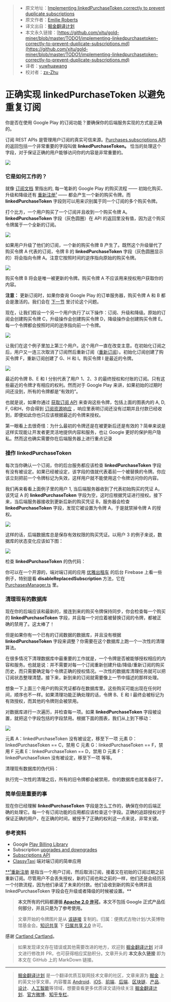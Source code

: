 > * 原文地址：[Implementing linkedPurchaseToken correctly to prevent duplicate subscriptions](https://medium.com/androiddevelopers/implementing-linkedpurchasetoken-correctly-to-prevent-duplicate-subscriptions-82dfbf7167da)
> * 原文作者：[Emilie Roberts](https://medium.com/@emilieroberts?source=post_header_lockup)
> * 译文出自：[掘金翻译计划](https://github.com/xitu/gold-miner)
> * 本文永久链接：[https://github.com/xitu/gold-miner/blob/master/TODO1/implementing-linkedpurchasetoken-correctly-to-prevent-duplicate-subscriptions.md](https://github.com/xitu/gold-miner/blob/master/TODO1/implementing-linkedpurchasetoken-correctly-to-prevent-duplicate-subscriptions.md)
> * 译者：[yuwhuawang](https://github.com/yuwhuawang)
> * 校对者：[zx-Zhu](https://github.com/zx-Zhu)

# 正确实现 linkedPurchaseToken 以避免重复订阅

你是否在使用 Google Play 的订阅功能？要确保你的后端服务实现的方式是正确的。

订阅 REST APIs 是管理用户订阅的真实可信来源。[Purchases.subscriptions API](https://developers.google.com/android-publisher/api-ref/purchases/subscriptions#resource) 的返回包括一个非常重要的字段叫做 **linkedPurchaseToken。** 恰当的处理这个字段，对于保证正确的用户能够访问你的内容是非常重要的。

![](https://cdn-images-1.medium.com/max/800/1*akzNIZFqfp7xMmv2DYSlVA.jpeg)

### 它是如何工作的？

就像 [订阅文档](https://developer.android.com/google/play/billing/billing_subscriptions#Allow-upgrade) 里指出的, 每一笔新的 Google Play 的购买流程 —— 初始化购买、升级和降级还有 [重新注册¹](#eb81) —— 都会产生一个新的购买令牌。而 **linkedPurchaseToken** 字段则可以用来识别属于同一个订阅的多个购买令牌。

打个比方，一个用户购买了一个订阅并且收到一个购买令牌 A。**linkedPurchaseToken** 字段（灰色圆圈）在 API 的返回里没有值，因为这个购买令牌属于一个全新的订阅。

![](https://cdn-images-1.medium.com/max/800/1*GRrs01R-tlUNxzDGnQqGSw.png)

如果用户升级了他们的订阅，一个新的购买令牌 B 产生了。既然这个升级替代了购买令牌 A 代表的订阅，令牌 B 的 **linkedPurchaseToken** 字段（灰色圆圈显示的）将会指向令牌 A。注意它按照时间的逆序指向原始的购买令牌。

![](https://cdn-images-1.medium.com/max/800/1*TeEsm7UtgRWQbgDizGEIjQ.png)

购买令牌 B 将会是唯一被更新的令牌。购买令牌 A 不应该用来授权用户获取你的内容。

**注意：** 更新订阅时，如果你查询 Google Play 的订单服务器，购买令牌 A 和 B 都会是激活的。我们会在 [下一节](#14e4) 里讨论这个问题。

现在，让我们假设一个另一个用户执行了以下操作：订阅、升级和降级。原始的订阅会创建购买令牌 C，升级操作会创建购买令牌 D，降级操作会创建购买令牌 E。每一个令牌都会按照时间的逆序指向前一个令牌。

![](https://cdn-images-1.medium.com/max/800/1*T_m70ZdZp_PINQW4WFGmow.png)

让我们在这个例子里加上第三个用户。这个用户一直在改变主意。在初始化订阅之后，用户又一连三次取消了订阅然后重新订阅（[重新订阅](#eb81)）。初始化订阅创建了购买令牌 F，重新订阅创建了 G、H 和 I。购买令牌 I 是最近的令牌。

![](https://cdn-images-1.medium.com/max/800/1*PXSvlU_mV6F3DbZmm2Pb_w.png)

最近的令牌 B、E 和 I 分别代表了用户 1、2、3 的最终授权和付账的订阅。只有这些最近的令牌才有相应的权利。然而对于 Google Play 来讲，如果初始的过期时间还没到，所有的令牌都是“有效的”。

也就是说，如果你通过 [获取订阅 API](https://developers.google.com/android-publisher/api-ref/purchases/subscriptions/get#response) 来查询这些令牌，包括上面的图表内的 A, D, F, G和H，你会得到 [订阅资源响应](https://developers.google.com/android-publisher/api-ref/purchases/subscriptions#resource) ，响应里表明订阅还没有过期并且付款已经收到，即便如此你也只应该根据最近的令牌来授权。

第一眼看上去很奇怪：为什么最初的令牌还是在被更新后还是有效的？简单来说是这样实现能让开发者更灵活地提供内容和服务，也让 Google 更好的保护用户隐私。然而这也确实需要你在后端服务器上进行重点记录

### 操作 linkedPurchaseToken

每次当你确认一个订阅，你的后台服务都应该检查 **linkedPurchaseToken** 字段有没有被设定。如果已经被设定，该字段的值就代表着前一个被替换的令牌。你应该立刻把前一个令牌标记为失效，这样用户就不能使用这个令牌访问你的内容。

我们再来看看上面例子里的用户 1, 当后端服务器收到了代表初始购买的凭证 A，该凭证 A 的 **linkedPurchaseToken** 字段为空，这时应根据凭证进行授权。接下来，当后端服务器接收到更新后新的购买凭证 B，服务器会检查 **linkedPurchaseToken** 字段，发现它被设置为令牌 A，于是就禁掉令牌 A 的授权。

![](https://cdn-images-1.medium.com/max/800/1*AelIWEUip7r0BfdTrYwnMQ.png)

这样的话，后端数据库总是保存有效权限的购买凭证。以用户 3 的例子来说，数据库的状态变化应该如下图：

![](https://cdn-images-1.medium.com/max/800/1*ZnPLMmL6oAeLtYX-OBtEgw.png)

检查 **linkedPurchaseToken** 的伪代码：

你可以在一个开源的，端对端订阅的应用 [优雅出租车](https://github.com/googlesamples/android-play-billing/tree/master/ClassyTaxi) 的后台 Firebase 上看一些例子，特别是看 **disableReplacedSubscription** 方法，它在 [PurchasesManager.ts](https://github.com/googlesamples/android-play-billing/blob/5415f5563d5aeaf3f0e7e4457f826de9bf12a590/ClassyTaxi/firebase/server/src/play-billing/PurchasesManager.ts#L163) 里。

### 清理现有的数据库

现在你的后端应该和最新的，接连到来的购买令牌保持同步，你会检查每一个购买的 **linkedPurchaseToken** 字段，并且每一个对应着被替换订阅的令牌，都被正确的禁用了。这太棒了！

但是如果你有一个已有的订阅数据的数据库，并且没有根据 **linkedPurchaseToken** 字段来调整？你需要在这个数据库上跑一个一次性的清理算法。

在很多情况下清理数据库中最重要的工作就是，一个令牌是否被能够授权相应的内容和服务。也就是说：并不需要对每一个订阅重新创建升级/降级/重新订阅的购买历史，而只需要确定每个令牌正确的授权情况。一次性的数据库清理任务就可以把订阅状态整理清楚。接下来，新到来的订阅就需要像上一节中描述的那样处理。

想象一下上面三个用户的购买凭证都存在数据库里。这些购买可能出现在任何时间，顺序也不一样。如果清理功能正确处理的话，令牌 B、E 和 I 最终会被标记为有效授权，而其他的令牌则会被禁用。

对数据库进行一次遍历，并检查每一项。如果 **linkedPurchaseToken** 字段被设置，就把这个字段包括的字段禁用。根据下面的图表，我们从上到下移动：

![](https://cdn-images-1.medium.com/max/800/1*vl8exBJCC-F-dKcE9hSmFg.png)

元素 A：linkedPurchaseToken 没有被设定，移至下一项
元素 D：linkedPurchaseToken == C，禁用 C
元素 G：linkedPurchaseToken == F，禁用 F
元素 E：linkedPurchaseToken == D，禁用 D
元素 F：linkedPurchaseToken 没有被设定，移至下一项
等等。

清理现有数据库的伪代码：

执行完一次性的清理之后，所有的旧令牌都会被禁用，你的数据库也就准备好了。

### 简单但是重要的事

现在你已经理解 **linkedPurchaseToken** 字段是怎么工作的，确保在你的后端正确的处理它。每一个有订阅功能的应用都应该检查这个字段。正确的追踪授权对于保证正确的用户，在正确的时间，被授予了正确的权利这一点来说，非常关键。

### 参考资料

*   Google [Play Billing Library](https://developer.android.com/google/play/billing/billing_library_overview)
*   Subscription [upgrades and downgrades](https://developer.android.com/google/play/billing/billing_subscriptions#Allow-upgrade)
*   [Subscriptions API](https://developers.google.com/android-publisher/api-ref/purchases/subscriptions#resource)
*   [ClassyTaxi](https://github.com/googlesamples/android-play-billing/tree/master/ClassyTaxi) 端对端订阅的简单应用

[**¹重新注册](#895f) 是指当一个用户订阅，然后取消订阅，接着又在初始的订阅过期之前重新订阅。尽管用户不会丢失授权，新的订阅也和之前的一样，他们还是会经历另一个付款流程，因为他们承诺了未来的付款。他们会收到新的购买令牌并且 linkedPurchaseToken 字段会在升级或者降级的时候被设置。**

> **本文所有的代码都遵循 [Apache 2.0 许可](https://www.apache.org/licenses/LICENSE-2.0)。本文不包括 Google 正式产品任何部分，并且只是为了参考使用。**

> 文章开始的令牌图片是从 [该链接](https://commons.wikimedia.org/wiki/File:French_revolutionary_shop_token_%28FindID_530752%29.jpg) 复制的。归属：便携式古物计划/大英博物馆基金会。[知识共享](https://en.wikipedia.org/wiki/en:Creative_Commons "w:en:Creative Commons") 下 [归属共享 2.0](https://creativecommons.org/licenses/by-sa/2.0/deed.en) 许可。

感谢 [Cartland Cartland](https://medium.com/@cartland_88360?source=post_page)。

> 如果发现译文存在错误或其他需要改进的地方，欢迎到 [掘金翻译计划](https://github.com/xitu/gold-miner) 对译文进行修改并 PR，也可获得相应奖励积分。文章开头的 **本文永久链接** 即为本文在 GitHub 上的 MarkDown 链接。


---

> [掘金翻译计划](https://github.com/xitu/gold-miner) 是一个翻译优质互联网技术文章的社区，文章来源为 [掘金](https://juejin.im) 上的英文分享文章。内容覆盖 [Android](https://github.com/xitu/gold-miner#android)、[iOS](https://github.com/xitu/gold-miner#ios)、[前端](https://github.com/xitu/gold-miner#前端)、[后端](https://github.com/xitu/gold-miner#后端)、[区块链](https://github.com/xitu/gold-miner#区块链)、[产品](https://github.com/xitu/gold-miner#产品)、[设计](https://github.com/xitu/gold-miner#设计)、[人工智能](https://github.com/xitu/gold-miner#人工智能)等领域，想要查看更多优质译文请持续关注 [掘金翻译计划](https://github.com/xitu/gold-miner)、[官方微博](http://weibo.com/juejinfanyi)、[知乎专栏](https://zhuanlan.zhihu.com/juejinfanyi)。
